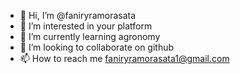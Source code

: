 - 👋 Hi, I’m @faniryramorasata
- 👀 I’m interested in your platform 
- 🌱 I’m currently learning agronomy
- 💞️ I’m looking to collaborate on github
- 📫 How to reach me faniryramorasata1@gmail.com

<!---
faniryramorasata/faniryramorasata is a student special of animal product repository because its `README.md` (this file) appears on your GitHub profile.
You can click the Preview link to take a look at your changes.
--->
